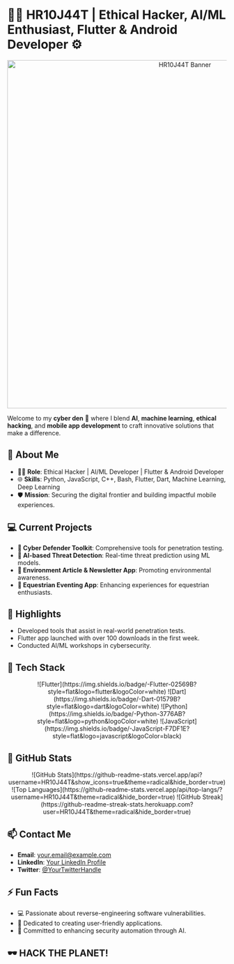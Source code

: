 # 👨‍💻 HR10J44T | Ethical Hacker, AI/ML Enthusiast, Flutter & Android Developer ⚙️

<p align="center">
    <img src="https://user-images.githubusercontent.com/XXX/your-banner.png" alt="HR10J44T Banner" width="800"/> <!-- Replace with your image URL -->
</p>

Welcome to my **cyber den** 👾 where I blend **AI**, **machine learning**, **ethical hacking**, and **mobile app development** to craft innovative solutions that make a difference.

## 🚀 About Me
- 🧑‍💻 **Role**: Ethical Hacker | AI/ML Developer | Flutter & Android Developer
- 🌐 **Skills**: Python, JavaScript, C++, Bash, Flutter, Dart, Machine Learning, Deep Learning
- 🛡️ **Mission**: Securing the digital frontier and building impactful mobile experiences.

## 💻 Current Projects
- **🔐 Cyber Defender Toolkit**: Comprehensive tools for penetration testing.
- **🤖 AI-based Threat Detection**: Real-time threat prediction using ML models.
- **📱 Environment Article & Newsletter App**: Promoting environmental awareness.
- **🏇 Equestrian Eventing App**: Enhancing experiences for equestrian enthusiasts.

## 🌟 Highlights
- Developed tools that assist in real-world penetration tests.
- Flutter app launched with over 100 downloads in the first week.
- Conducted AI/ML workshops in cybersecurity.

## 🔧 Tech Stack
<p align="center">
    ![Flutter](https://img.shields.io/badge/-Flutter-02569B?style=flat&logo=flutter&logoColor=white)
    ![Dart](https://img.shields.io/badge/-Dart-01579B?style=flat&logo=dart&logoColor=white)
    ![Python](https://img.shields.io/badge/-Python-3776AB?style=flat&logo=python&logoColor=white)
    ![JavaScript](https://img.shields.io/badge/-JavaScript-F7DF1E?style=flat&logo=javascript&logoColor=black)
</p>

## 🧠 GitHub Stats
<p align="center">
    ![GitHub Stats](https://github-readme-stats.vercel.app/api?username=HR10J44T&show_icons=true&theme=radical&hide_border=true)
    ![Top Languages](https://github-readme-stats.vercel.app/api/top-langs/?username=HR10J44T&theme=radical&hide_border=true)
    ![GitHub Streak](https://github-readme-streak-stats.herokuapp.com?user=HR10J44T&theme=radical&hide_border=true)
</p>

## 📫 Contact Me
- **Email**: [your.email@example.com](mailto:your.email@example.com)
- **LinkedIn**: [Your LinkedIn Profile](https://linkedin.com/in/yourprofile)
- **Twitter**: [@YourTwitterHandle](https://twitter.com/yourhandle)

## ⚡ Fun Facts
- 💻 Passionate about reverse-engineering software vulnerabilities.
- 📱 Dedicated to creating user-friendly applications.
- 🎯 Committed to enhancing security automation through AI.

## 🕶️ HACK THE PLANET!
